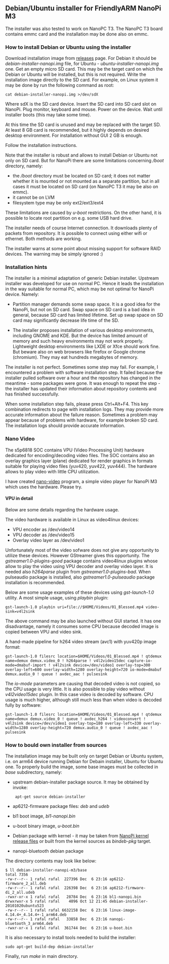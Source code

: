 ## Debian/Ubuntu installer for FriendlyARM NanoPi M3

The installer was also tested to work on NanoPC T3. The NanoPC T3 board contains emmc card and the installation may be done also on emmc.

### How to install Debian or Ubuntu using the installer

Download installation image from [releases](https://github.com/rafaello7/debian-installer-nanopi-m3/releases) page. For Debian it should be _debian-installer-nanopi.img_ file, for Ubuntu - _ubuntu-installer-nanopi.img_ one. Get an empty micro SD card. This may be the target card on which the Debian or Ubuntu will be installed, but this is not required. Write the installation image directly to the SD card. For example, on Linux system it may be done by run the following command as root:

	cat debian-installer-nanopi.img >/dev/sdX

Where sdX is the SD card device. Insert the SD card into SD card slot on NanoPi. Plug monitor, keyboard and mouse. Power on the device. Wait until installer boots (this may take some time).

At this time the SD card is unused and may be replaced with the target SD. At least 8 GB card is recommended, but it highly depends on desired desktop environment. For installation without GUI 2 GB is enough.

Follow the installation instructions.

Note that the installer is robust and allows to install Debian or Ubuntu not only on SD card. But for NanoPi there are some limitations concerning _/boot_ directory, namely:

 * the _/boot_ directory must be located on SD card; it does not matter whether it is mounted or not mounted as a separate partition, but in all cases it must be located on SD card (on NanoPC T3 it may be also on emmc).
 * it cannot be on LVM
 * filesystem type may be only ext2/ext3/ext4

These limitations are caused by _u-boot_ restrictions. On the other hand, it is possible to locate root partition on e.g. some USB hard drive.

The installer needs of course Internet connection. It downloads plenty of packets from repository. It is possible to connect using either wifi or ethernet. Both methods are working.

The installer warns at some point about missing support for software RAID devices. The warning may be simply ignored :)

### Installation hints

The installer is a minimal adaptation of generic Debian installer. Upstream installer was developed for use on normal PC. Hence it leads the installation in the way suitable for normal PC, which may be not optimal for NanoPi device. Namely:

 * Partition manager demands some swap space. It is a good idea for the NanoPi, but not on SD card. Swap space on SD card is a bad idea in general, because SD card has limited lifetime. Set up swap space on SD card may significantly decrease life time of the SD.
 
 * The installer proposes installation of various desktop environments, including GNOME and KDE. But the device has limited amount of memory and such heavy environments may not work properly. Lightweight desktop environments like LXDE or Xfce should work fine. But beware also on web browsers like firefox or Google chrome (chromium). They may eat hundreds megabytes of memory.

The installer is not perfect. Sometimes some step may fail. For example, I encountered a problem with software installation step. It failed because the installer pulled software over a hour and the repository has changed in the meantime - some packages were gone. It was enough to repeat the step - the installer has updated their information about repository contents and has finished successfully.

When some installation step fails, please press Ctrl+Alt+F4. This key combination redirects to page with installation logs. They may provide more accurate information about the failure reason. Sometimes a problem may appear because of problems with hardware, for example broken SD card. The installation logs should provide accurate information.

### Nano Video

The s5p6818 SOC contains VPU (Video Processing Unit) hardware dedicated
for encoding/decoding video files. The SOC contains also an overlay graphics
layer (plane) dedicated for render graphics in formats suitable for playing
video files (yuv420, yuv422, yuv444). The hardware allows to play video
with little CPU utilization.

I have created [nano-video](https://github.com/rafaello7/nano-video)
program, a simple video player for NanoPi M3 which uses the hardware.
Please try.

#### VPU in detail

Below are some details regarding the hardware usage.

The video hardware is available in Linux as video4linux devices:

 * VPU encoder as /dev/video14
 * VPU decoder as /dev/video15
 * Overlay video layer as /dev/video1

Unfortunately most of the video sofware does not give any opportunity to
utilize these devices. However GStreamer gives this opportunity. The
_gstreamer1.0-plugins-good_ package contains video4linux plugins whose
allow to play the video using VPU decoder and overlay video layer. It is needed
also _h264parse_ plugin from _gstreamer1.0-plugins-bad_. When pulseaudio
package is installed, also _gstreamer1.0-pulseaudio_ package installation is
recommended.

Below are some usage examples of these devices using _gst-launch-1.0_ utility.
A most simple usage, using _playbin_ plugin:

	gst-launch-1.0 playbin uri=file://$HOME/Videos/01_Blessed.mp4 video-sink=v4l2sink

The above command may be also launched without GUI started. It has one
disadvantage, namely it consumes some CPU because decoded image is copied
between VPU and video sink.

A hand-made pipeline for h264 video stream (avc1) with yuv420p image format:

	gst-launch-1.0 filesrc location=$HOME/Videos/01_Blessed.mp4 ! qtdemux name=demux demux.video_0 ! h264parse ! v4l2video15dec capture-io-mode=dmabuf-import ! v4l2sink device=/dev/video1 overlay-top=300 overlay-left=600 overlay-width=1280 overlay-height=720 io-mode=dmabuf demux.audio_0 ! queue ! avdec_aac ! pulsesink

The _io-mode_ parameters are causing that decoded video is not copied, so
the CPU usage is very little. It is also possible to play video without
_v4l2video15dec_ plugin. In this case video is decoded by software.
CPU usage is much higher, although still much less than when video is
decoded fully by software:

	gst-launch-1.0 filesrc location=$HOME/Videos/01_Blessed.mp4 ! qtdemux name=demux demux.video_0 ! queue ! avdec_h264 ! videoconvert ! v4l2sink device=/dev/video1 overlay-top=180 overlay-left=330 overlay-width=1280 overlay-height=720 demux.audio_0 ! queue ! avdec_aac ! pulsesink


### How to bould own installer from sources

The installation image may be built only on target Debian or Ubuntu system, i.e. on arm64 device running Debian for Debain installer, Ubuntu for Ubuntu one. To properly build the image, some base images must be collected in _base_ subdirectory, namely:

 * upstream debian-installer package source. It may be obtained by invoke:

	    apt-get source debian-installer

 * ap6212-firmware package files: _deb_ and _udeb_
 * bl1 boot image, _bl1-nanopi.bin_
 * u-boot binary image, _u-boot.bin_
 * Debian package with kernel - it may be taken from [NanoPi kernel release files](https://github.com/rafaello7/linux-nanopi-m3/releases) or built from the kernel sources as _bindeb-pkg_ target.
 * nanopi-bluetooth debian package

The directory contents may look like below:

	$ ll debian-installer-nanopi-m3/base
	total 7356
	-rw-r--r-- 1 rafal rafal  227396 Dec  6 23:16 ap6212-firmware_2_all.deb
	-rw-r--r-- 1 rafal rafal  226398 Dec  6 23:16 ap6212-firmware-di_2_all.udeb
	-rwxr-xr-x 1 rafal rafal   28784 Dec  6 23:16 bl1-nanopi.bin
	drwxrwxr-x 5 rafal rafal    4096 Oct 12 21:45 debian-installer-20101020ubuntu523
	-rw-r--r-- 1 rafal rafal 6632158 Dec  6 23:16 linux-image-4.14.4+_4.14.4+-1_arm64.deb
	-rw-r--r-- 1 rafal rafal   33858 Dec  6 23:16 nanopi-bluetooth_3_arm64.deb
	-rwxr-xr-x 1 rafal rafal  361744 Dec  6 23:16 u-boot.bin


It is also necessary to install tools needed to build the installer:

	sudo apt-get build-dep debian-installer

Finally, run _make_ in main directory.

